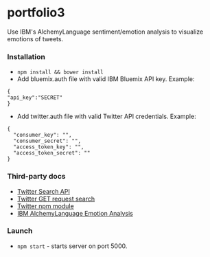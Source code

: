 # portfolio3
Use IBM's AlchemyLanguage sentiment/emotion analysis to visualize emotions of tweets.

### Installation
* `npm install && bower install`
* Add bluemix.auth file with valid IBM Bluemix API key. Example:
```
{
"api_key":"SECRET"
}
```

* Add twitter.auth file with valid Twitter API credentials. Example:
```
{
  "consumer_key": "",
  "consumer_secret": "",
  "access_token_key": "",
  "access_token_secret": ""
}
```

### Third-party docs
* [Twitter Search API](https://dev.twitter.com/rest/public/search)
* [Twitter GET request search](https://dev.twitter.com/rest/reference/get/search/tweets)
* [Twitter npm module](https://www.npmjs.com/package/twitter)
* [IBM AlchemyLanguage Emotion Analysis](http://www.ibm.com/watson/developercloud/alchemy-language/api/v1/?node#emotion_analysis)

### Launch
* `npm start` - starts server on port 5000.